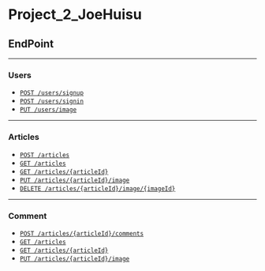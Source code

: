 # Project_2_JoeHuisu
## EndPoint
- ---

### Users
- [`POST /users/signup`](/EndPoints/users/signup.md)
- [`POST /users/signin`](/EndPoints/users/signin.md)
- [`PUT /users/image`](/EndPoints/users/image.md)
- ---

### Articles
- [`POST /articles`](/EndPoints/articles/articles(post).md)
- [`GET /articles`](/EndPoints/articles/articles(get).md)
- [`GET /articles/{articleId}`](/EndPoints/articles/{articleId}(get).md)
- [`PUT /articles/{articleId}/image`](/EndPoints/articles/{articleId}-image(put).md)
- [`DELETE /articles/{articleId}/image/{imageId}`](/EndPoints/articles/{articleId}-image-{imageId}.md)

- ---
### Comment
- [`POST /articles/{articleId}/comments`](/EndPoints/comments/(post).md)
- [`GET /articles`](/EndPoints/articles/articles(get).md)
- [`GET /articles/{articleId}`](/EndPoints/articles/{articleId}(get).md)
- [`PUT /articles/{articleId}/image`](/EndPoints/articles/{articleId}-image(put).md)
